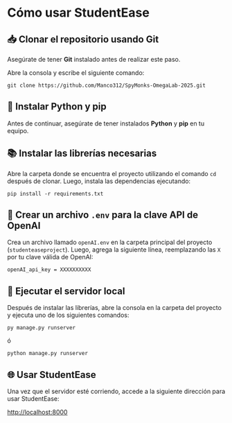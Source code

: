 # Cómo usar StudentEase

## 📥 Clonar el repositorio usando Git

Asegúrate de tener **Git** instalado antes de realizar este paso.

Abre la consola y escribe el siguiente comando:

```
git clone https://github.com/Manco312/SpyMonks-OmegaLab-2025.git
```


## 🐍 Instalar Python y pip

Antes de continuar, asegúrate de tener instalados **Python** y **pip** en tu equipo.

## 📚 Instalar las librerías necesarias

Abre la carpeta donde se encuentra el proyecto utilizando el comando `cd` después de clonar. Luego, instala las dependencias ejecutando:

```
pip install -r requirements.txt
```


## 🔑 Crear un archivo `.env` para la clave API de OpenAI

Crea un archivo llamado `openAI.env` en la carpeta principal del proyecto (`studenteaseproject`). Luego, agrega la siguiente línea, reemplazando las `X` por tu clave válida de OpenAI:


```
openAI_api_key = XXXXXXXXXX
```


## 🚀 Ejecutar el servidor local

Después de instalar las librerías, abre la consola en la carpeta del proyecto y ejecuta uno de los siguientes comandos:

```
py manage.py runserver
```

ó

```
python manage.py runserver
```


## 🌐 Usar StudentEase

Una vez que el servidor esté corriendo, accede a la siguiente dirección para usar StudentEase:

[http://localhost:8000](http://localhost:8000)
